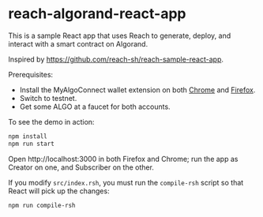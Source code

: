# reach-algorand-react-app

This is a sample React app that uses Reach to generate, deploy, and interact with a smart contract on Algorand.

Inspired by https://github.com/reach-sh/reach-sample-react-app.

Prerequisites:

* Install the MyAlgoConnect wallet extension on both [Chrome](https://www.google.com/chrome/) and [Firefox](https://www.mozilla.org/en-US/firefox/).
* Switch to testnet.
* Get some ALGO at a faucet for both accounts.

To see the demo in action:

```bash
npm install
npm run start
```

Open http://localhost:3000 in both Firefox and Chrome;
run the app as Creator on one, and Subscriber on the other.

If you modify `src/index.rsh`, you must run the `compile-rsh` script so that React will pick up the changes:

```bash
npm run compile-rsh
```

